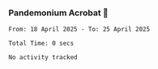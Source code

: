 ### Pandemonium Acrobat 🤸

<!--START_SECTION:waka-->

```all_time
From: 18 April 2025 - To: 25 April 2025

Total Time: 0 secs

No activity tracked
```

<!--END_SECTION:waka-->
